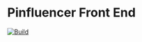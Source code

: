 # Pinfluencer Front End

[![Build](https://github.com/PinfluencerIO/app.pinfluencer.io/actions/workflows/node.js.yml/badge.svg)](https://github.com/PinfluencerIO/app.pinfluencer.io/actions/workflows/node.js.yml)
